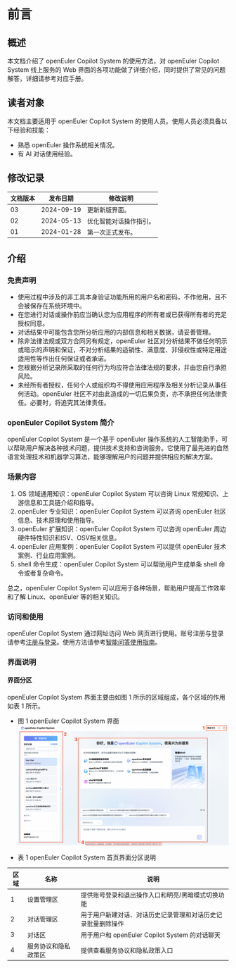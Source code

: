 # 前言

## 概述

本文档介绍了 openEuler Copilot System 的使用方法，对 openEuler Copilot System 线上服务的 Web 界面的各项功能做了详细介绍，同时提供了常见的问题解答，详细请参考对应手册。

## 读者对象

本文档主要适用于 openEuler Copilot System 的使用人员。使用人员必须具备以下经验和技能：

- 熟悉 openEuler 操作系统相关情况。
- 有 AI 对话使用经验。

## 修改记录

| 文档版本 | 发布日期     | 修改说明         |
|--------|------------|----------------|
| 03     | 2024-09-19 | 更新新版界面。 |
| 02     | 2024-05-13 | 优化智能对话操作指引。 |
| 01     | 2024-01-28 | 第一次正式发布。 |

## 介绍

### 免责声明

- 使用过程中涉及的非工具本身验证功能所用的用户名和密码，不作他用，且不会被保存在系统环境中。
- 在您进行对话或操作前应当确认您为应用程序的所有者或已获得所有者的充足授权同意。
- 对话结果中可能包含您所分析应用的内部信息和相关数据，请妥善管理。
- 除非法律法规或双方合同另有规定，openEuler 社区对分析结果不做任何明示或暗示的声明和保证，不对分析结果的适销性、满意度、非侵权性或特定用途适用性等作出任何保证或者承诺。
- 您根据分析记录所采取的任何行为均应符合法律法规的要求，并由您自行承担风险。
- 未经所有者授权，任何个人或组织均不得使用应用程序及相关分析记录从事任何活动。openEuler 社区不对由此造成的一切后果负责，亦不承担任何法律责任。必要时，将追究其法律责任。

### openEuler Copilot System 简介

openEuler Copilot System 是一个基于 openEuler 操作系统的人工智能助手，可以帮助用户解决各种技术问题，提供技术支持和咨询服务。它使用了最先进的自然语言处理技术和机器学习算法，能够理解用户的问题并提供相应的解决方案。

### 场景内容

1. OS 领域通用知识：openEuler Copilot System 可以咨询 Linux 常规知识、上游信息和工具链介绍和指导。
2. openEuler 专业知识：openEuler Copilot System 可以咨询 openEuler 社区信息、技术原理和使用指导。
3. openEuler 扩展知识：openEuler Copilot System 可以咨询 openEuler 周边硬件特性知识和ISV、OSV相关信息。
4. openEuler 应用案例：openEuler Copilot System 可以提供 openEuler 技术案例、行业应用案例。
5. shell 命令生成：openEuler Copilot System 可以帮助用户生成单条 shell 命令或者复杂命令。

总之，openEuler Copilot System 可以应用于各种场景，帮助用户提高工作效率和了解 Linux、openEuler 等的相关知识。

### 访问和使用

openEuler Copilot System 通过网址访问 Web 网页进行使用。账号注册与登录请参考[注册与登录](./注册与登录.md)。使用方法请参考[智能问答使用指南](./智能问答使用指南.md)。

### 界面说明

#### 界面分区

openEuler Copilot System 界面主要由如图 1 所示的区域组成，各个区域的作用如表 1 所示。

- 图 1 openEuler Copilot System 界面
![Copilot 界面](./pictures/main-page-sections.png)

- 表 1 openEuler Copilot System 首页界面分区说明

| 区域 | 名称       | 说明                                                            |
|-----|------------|----------------------------------------------------------------|
| 1   | 设置管理区        | 提供账号登录和退出操作入口和明亮/黑暗模式切换功能                |
| 2   | 对话管理区       | 用于用户新建对话、对话历史记录管理和对话历史记录批量删除操作        |
| 3   | 对话区           | 用于用户和 openEuler Copilot System 的对话聊天               |
| 4   | 服务协议和隐私政策区 | 提供查看服务协议和隐私政策入口                               |
